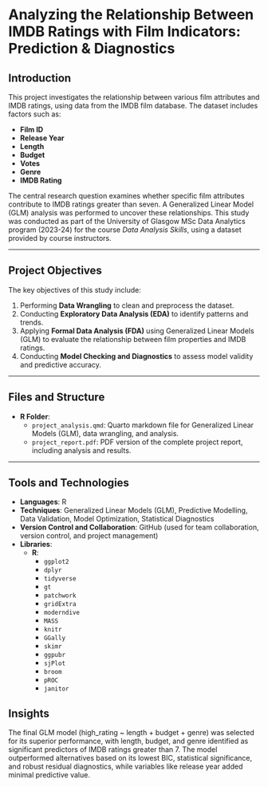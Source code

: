 # Analyzing the Relationship Between IMDB Ratings with Film Indicators: Prediction & Diagnostics

## Introduction
This project investigates the relationship between various film attributes and IMDB ratings, using data from the IMDB film database. The dataset includes factors such as:
- **Film ID**  
- **Release Year**  
- **Length**  
- **Budget**  
- **Votes**  
- **Genre**  
- **IMDB Rating**  

The central research question examines whether specific film attributes contribute to IMDB ratings greater than seven. A Generalized Linear Model (GLM) analysis was performed to uncover these relationships. This study was conducted as part of the University of Glasgow MSc Data Analytics program (2023-24) for the course *Data Analysis Skills*, using a dataset provided by course instructors.

---

## Project Objectives
The key objectives of this study include:
1. Performing **Data Wrangling** to clean and preprocess the dataset.  
2. Conducting **Exploratory Data Analysis (EDA)** to identify patterns and trends.  
3. Applying **Formal Data Analysis (FDA)** using Generalized Linear Models (GLM) to evaluate the relationship between film properties and IMDB ratings.  
4. Conducting **Model Checking and Diagnostics** to assess model validity and predictive accuracy.

---

## Files and Structure

- **R Folder**:  
  - `project_analysis.qmd`: Quarto markdown file for Generalized Linear Models (GLM), data wrangling, and analysis.  
  - `project_report.pdf`: PDF version of the complete project report, including analysis and results.  
---

## Tools and Technologies

- **Languages**: R  
- **Techniques**: Generalized Linear Models (GLM), Predictive Modelling, Data Validation, Model Optimization, Statistical Diagnostics
- **Version Control and Collaboration**: GitHub (used for team collaboration, version control, and project management)   
- **Libraries**:  
  - **R**:  
    - `ggplot2`  
    - `dplyr`  
    - `tidyverse`  
    - `gt`  
    - `patchwork`  
    - `gridExtra`  
    - `moderndive`  
    - `MASS`  
    - `knitr`  
    - `GGally`  
    - `skimr`  
    - `ggpubr`  
    - `sjPlot`  
    - `broom`  
    - `pROC`  
    - `janitor`

## Insights

The final GLM model (high_rating ~ length + budget + genre) was selected for its superior performance, with length, budget, and genre identified as significant predictors of IMDB ratings greater than 7. The model outperformed alternatives based on its lowest BIC, statistical significance, and robust residual diagnostics, while variables like release year added minimal predictive value.

